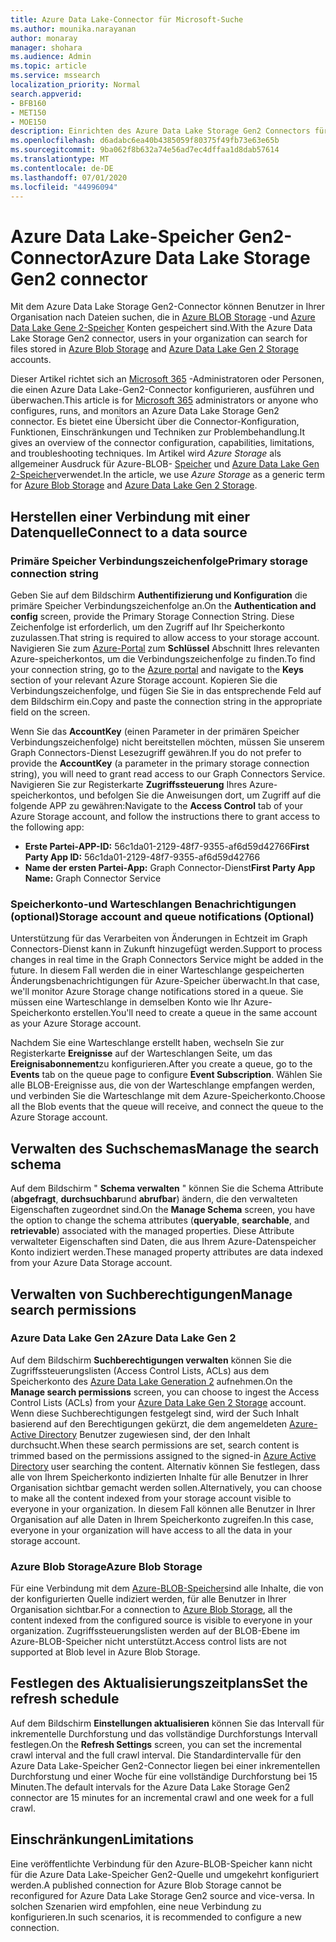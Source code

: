 ```yaml
---
title: Azure Data Lake-Connector für Microsoft-Suche
ms.author: mounika.narayanan
author: monaray
manager: shohara
ms.audience: Admin
ms.topic: article
ms.service: mssearch
localization_priority: Normal
search.appverid:
- BFB160
- MET150
- MOE150
description: Einrichten des Azure Data Lake Storage Gen2 Connectors für Microsoft Search
ms.openlocfilehash: d6adabc6ea40b4385059f80375f49fb73e63e65b
ms.sourcegitcommit: 9ba062f8b632a74e56ad7ec4dffaa1d8dab57614
ms.translationtype: MT
ms.contentlocale: de-DE
ms.lasthandoff: 07/01/2020
ms.locfileid: "44996094"
---
```

# <a name="azure-data-lake-storage-gen2-connector"></a><span data-ttu-id="5c731-103">Azure Data Lake-Speicher Gen2-Connector</span><span class="sxs-lookup"><span data-stu-id="5c731-103">Azure Data Lake Storage Gen2 connector</span></span>

<span data-ttu-id="5c731-104">Mit dem Azure Data Lake Storage Gen2-Connector können Benutzer in Ihrer Organisation nach Dateien suchen, die in [Azure BLOB Storage](https://docs.microsoft.com/azure/storage/blobs/storage-blobs-introduction) -und [Azure Data Lake Gene 2-Speicher](https://docs.microsoft.com/azure/storage/blobs/data-lake-storage-introduction) Konten gespeichert sind.</span><span class="sxs-lookup"><span data-stu-id="5c731-104">With the Azure Data Lake Storage Gen2 connector, users in your organization can search for files stored in [Azure Blob Storage](https://docs.microsoft.com/azure/storage/blobs/storage-blobs-introduction) and [Azure Data Lake Gen 2 Storage](https://docs.microsoft.com/azure/storage/blobs/data-lake-storage-introduction) accounts.</span></span>

<span data-ttu-id="5c731-105">Dieser Artikel richtet sich an [Microsoft 365](https://www.microsoft.com/microsoft-365) -Administratoren oder Personen, die einen Azure Data Lake-Gen2-Connector konfigurieren, ausführen und überwachen.</span><span class="sxs-lookup"><span data-stu-id="5c731-105">This article is for [Microsoft 365](https://www.microsoft.com/microsoft-365) administrators or anyone who configures, runs, and monitors an Azure Data Lake Storage Gen2 connector.</span></span> <span data-ttu-id="5c731-106">Es bietet eine Übersicht über die Connector-Konfiguration, Funktionen, Einschränkungen und Techniken zur Problembehandlung.</span><span class="sxs-lookup"><span data-stu-id="5c731-106">It gives an overview of the connector configuration, capabilities, limitations, and troubleshooting techniques.</span></span> <span data-ttu-id="5c731-107">Im Artikel wird *Azure Storage* als allgemeiner Ausdruck für Azure-BLOB- [Speicher](https://docs.microsoft.com/azure/storage/blobs/storage-blobs-introduction) und [Azure Data Lake Gen 2-Speicher](https://docs.microsoft.com/azure/storage/blobs/data-lake-storage-introduction)verwendet.</span><span class="sxs-lookup"><span data-stu-id="5c731-107">In the article, we use *Azure Storage* as a generic term for [Azure Blob Storage](https://docs.microsoft.com/azure/storage/blobs/storage-blobs-introduction) and [Azure Data Lake Gen 2 Storage](https://docs.microsoft.com/azure/storage/blobs/data-lake-storage-introduction).</span></span>

## <a name="connect-to-a-data-source"></a><span data-ttu-id="5c731-108">Herstellen einer Verbindung mit einer Datenquelle</span><span class="sxs-lookup"><span data-stu-id="5c731-108">Connect to a data source</span></span>
### <a name="primary-storage-connection-string"></a><span data-ttu-id="5c731-109">Primäre Speicher Verbindungszeichenfolge</span><span class="sxs-lookup"><span data-stu-id="5c731-109">Primary storage connection string</span></span> 
<span data-ttu-id="5c731-110">Geben Sie auf dem Bildschirm **Authentifizierung und Konfiguration** die primäre Speicher Verbindungszeichenfolge an.</span><span class="sxs-lookup"><span data-stu-id="5c731-110">On the **Authentication and config** screen, provide the Primary Storage Connection String.</span></span> <span data-ttu-id="5c731-111">Diese Zeichenfolge ist erforderlich, um den Zugriff auf Ihr Speicherkonto zuzulassen.</span><span class="sxs-lookup"><span data-stu-id="5c731-111">That string is required to allow access to your storage account.</span></span> <span data-ttu-id="5c731-112">Navigieren Sie zum [Azure-Portal](https://ms.portal.azure.com/#home) zum **Schlüssel** Abschnitt Ihres relevanten Azure-speicherkontos, um die Verbindungszeichenfolge zu finden.</span><span class="sxs-lookup"><span data-stu-id="5c731-112">To find your connection string, go to the [Azure portal](https://ms.portal.azure.com/#home) and navigate to the **Keys** section of your relevant Azure Storage account.</span></span> <span data-ttu-id="5c731-113">Kopieren Sie die Verbindungszeichenfolge, und fügen Sie Sie in das entsprechende Feld auf dem Bildschirm ein.</span><span class="sxs-lookup"><span data-stu-id="5c731-113">Copy and paste the connection string in the appropriate field on the screen.</span></span>

<span data-ttu-id="5c731-114">Wenn Sie das **AccountKey** (einen Parameter in der primären Speicher Verbindungszeichenfolge) nicht bereitstellen möchten, müssen Sie unserem Graph Connectors-Dienst Lesezugriff gewähren.</span><span class="sxs-lookup"><span data-stu-id="5c731-114">If you do not prefer to provide the **AccountKey** (a parameter in the primary storage connection string), you will need to grant read access to our Graph Connectors Service.</span></span> <span data-ttu-id="5c731-115">Navigieren Sie zur Registerkarte **Zugriffssteuerung** Ihres Azure-speicherkontos, und befolgen Sie die Anweisungen dort, um Zugriff auf die folgende APP zu gewähren:</span><span class="sxs-lookup"><span data-stu-id="5c731-115">Navigate to the **Access Control** tab of your Azure Storage account, and follow the instructions there to grant access to the following app:</span></span>
* <span data-ttu-id="5c731-116">**Erste Partei-APP-ID:** 56c1da01-2129-48f7-9355-af6d59d42766</span><span class="sxs-lookup"><span data-stu-id="5c731-116">**First Party App ID:** 56c1da01-2129-48f7-9355-af6d59d42766</span></span>
* <span data-ttu-id="5c731-117">**Name der ersten Partei-App:** Graph Connector-Dienst</span><span class="sxs-lookup"><span data-stu-id="5c731-117">**First Party App Name:** Graph Connector Service</span></span>

### <a name="storage-account-and-queue-notifications-optional"></a><span data-ttu-id="5c731-118">Speicherkonto-und Warteschlangen Benachrichtigungen (optional)</span><span class="sxs-lookup"><span data-stu-id="5c731-118">Storage account and queue notifications (Optional)</span></span>
<span data-ttu-id="5c731-119">Unterstützung für das Verarbeiten von Änderungen in Echtzeit im Graph Connectors-Dienst kann in Zukunft hinzugefügt werden.</span><span class="sxs-lookup"><span data-stu-id="5c731-119">Support to process changes in real time in the Graph Connectors Service might be added in the future.</span></span> <span data-ttu-id="5c731-120">In diesem Fall werden die in einer Warteschlange gespeicherten Änderungsbenachrichtigungen für Azure-Speicher überwacht.</span><span class="sxs-lookup"><span data-stu-id="5c731-120">In that case, we'll monitor Azure Storage change notifications stored in a queue.</span></span> <span data-ttu-id="5c731-121">Sie müssen eine Warteschlange in demselben Konto wie Ihr Azure-Speicherkonto erstellen.</span><span class="sxs-lookup"><span data-stu-id="5c731-121">You'll need to create a queue in the same account as your Azure Storage account.</span></span>

<span data-ttu-id="5c731-122">Nachdem Sie eine Warteschlange erstellt haben, wechseln Sie zur Registerkarte **Ereignisse** auf der Warteschlangen Seite, um das **Ereignisabonnement**zu konfigurieren.</span><span class="sxs-lookup"><span data-stu-id="5c731-122">After you create a queue, go to the **Events** tab on the queue page to configure **Event Subscription**.</span></span> <span data-ttu-id="5c731-123">Wählen Sie alle BLOB-Ereignisse aus, die von der Warteschlange empfangen werden, und verbinden Sie die Warteschlange mit dem Azure-Speicherkonto.</span><span class="sxs-lookup"><span data-stu-id="5c731-123">Choose all the Blob events that the queue will receive, and connect the queue to the Azure Storage account.</span></span>

## <a name="manage-the-search-schema"></a><span data-ttu-id="5c731-124">Verwalten des Suchschemas</span><span class="sxs-lookup"><span data-stu-id="5c731-124">Manage the search schema</span></span>
<span data-ttu-id="5c731-125">Auf dem Bildschirm " **Schema verwalten** " können Sie die Schema Attribute (**abgefragt**, **durchsuchbar**und **abrufbar**) ändern, die den verwalteten Eigenschaften zugeordnet sind.</span><span class="sxs-lookup"><span data-stu-id="5c731-125">On the **Manage Schema** screen, you have the option to change the schema attributes (**queryable**, **searchable**, and **retrievable**) associated with the managed properties.</span></span> <span data-ttu-id="5c731-126">Diese Attribute verwalteter Eigenschaften sind Daten, die aus Ihrem Azure-Datenspeicher Konto indiziert werden.</span><span class="sxs-lookup"><span data-stu-id="5c731-126">These managed property attributes are data indexed from your Azure Data Storage account.</span></span>

## <a name="manage-search-permissions"></a><span data-ttu-id="5c731-127">Verwalten von Suchberechtigungen</span><span class="sxs-lookup"><span data-stu-id="5c731-127">Manage search permissions</span></span>
### <a name="azure-data-lake-gen-2"></a><span data-ttu-id="5c731-128">Azure Data Lake Gen 2</span><span class="sxs-lookup"><span data-stu-id="5c731-128">Azure Data Lake Gen 2</span></span>
<span data-ttu-id="5c731-129">Auf dem Bildschirm **Suchberechtigungen verwalten** können Sie die Zugriffssteuerungslisten (Access Control Lists, ACLs) aus dem Speicherkonto des [Azure Data Lake Generation 2](https://docs.microsoft.com/azure/storage/blobs/data-lake-storage-introduction) aufnehmen.</span><span class="sxs-lookup"><span data-stu-id="5c731-129">On the **Manage search permissions** screen, you can choose to ingest the Access Control Lists (ACLs) from your [Azure Data Lake Gen 2 Storage](https://docs.microsoft.com/azure/storage/blobs/data-lake-storage-introduction) account.</span></span> <span data-ttu-id="5c731-130">Wenn diese Suchberechtigungen festgelegt sind, wird der Such Inhalt basierend auf den Berechtigungen gekürzt, die dem angemeldeten [Azure-Active Directory](https://docs.microsoft.com/azure/active-directory/) Benutzer zugewiesen sind, der den Inhalt durchsucht.</span><span class="sxs-lookup"><span data-stu-id="5c731-130">When these search permissions are set, search content is trimmed based on the permissions assigned to the signed-in [Azure Active Directory](https://docs.microsoft.com/azure/active-directory/) user searching the content.</span></span> <span data-ttu-id="5c731-131">Alternativ können Sie festlegen, dass alle von Ihrem Speicherkonto indizierten Inhalte für alle Benutzer in Ihrer Organisation sichtbar gemacht werden sollen.</span><span class="sxs-lookup"><span data-stu-id="5c731-131">Alternatively, you can choose to make all the content indexed from your storage account visible to everyone in your organization.</span></span> <span data-ttu-id="5c731-132">In diesem Fall können alle Benutzer in Ihrer Organisation auf alle Daten in Ihrem Speicherkonto zugreifen.</span><span class="sxs-lookup"><span data-stu-id="5c731-132">In this case, everyone in your organization will have access to all the data in your storage account.</span></span>

### <a name="azure-blob-storage"></a><span data-ttu-id="5c731-133">Azure Blob Storage</span><span class="sxs-lookup"><span data-stu-id="5c731-133">Azure Blob Storage</span></span>
<span data-ttu-id="5c731-134">Für eine Verbindung mit dem [Azure-BLOB-Speicher](https://docs.microsoft.com/azure/storage/blobs/storage-blobs-introduction)sind alle Inhalte, die von der konfigurierten Quelle indiziert werden, für alle Benutzer in Ihrer Organisation sichtbar.</span><span class="sxs-lookup"><span data-stu-id="5c731-134">For a connection to [Azure Blob Storage](https://docs.microsoft.com/azure/storage/blobs/storage-blobs-introduction), all the content indexed from the configured source is visible to everyone in your organization.</span></span> <span data-ttu-id="5c731-135">Zugriffssteuerungslisten werden auf der BLOB-Ebene im Azure-BLOB-Speicher nicht unterstützt.</span><span class="sxs-lookup"><span data-stu-id="5c731-135">Access control lists are not supported at Blob level in Azure Blob Storage.</span></span>

## <a name="set-the-refresh-schedule"></a><span data-ttu-id="5c731-136">Festlegen des Aktualisierungszeitplans</span><span class="sxs-lookup"><span data-stu-id="5c731-136">Set the refresh schedule</span></span>
<span data-ttu-id="5c731-137">Auf dem Bildschirm **Einstellungen aktualisieren** können Sie das Intervall für inkrementelle Durchforstung und das vollständige Durchforstungs Intervall festlegen.</span><span class="sxs-lookup"><span data-stu-id="5c731-137">On the **Refresh Settings** screen, you can set the incremental crawl interval and the full crawl interval.</span></span> <span data-ttu-id="5c731-138">Die Standardintervalle für den Azure Data Lake-Speicher Gen2-Connector liegen bei einer inkrementellen Durchforstung und einer Woche für eine vollständige Durchforstung bei 15 Minuten.</span><span class="sxs-lookup"><span data-stu-id="5c731-138">The default intervals for the Azure Data Lake Storage Gen2 connector are 15 minutes for an incremental crawl and one week for a full crawl.</span></span>

## <a name="limitations"></a><span data-ttu-id="5c731-139">Einschränkungen</span><span class="sxs-lookup"><span data-stu-id="5c731-139">Limitations</span></span>
<span data-ttu-id="5c731-140">Eine veröffentlichte Verbindung für den Azure-BLOB-Speicher kann nicht für die Azure Data Lake-Speicher Gen2-Quelle und umgekehrt konfiguriert werden.</span><span class="sxs-lookup"><span data-stu-id="5c731-140">A published connection for Azure Blob Storage cannot be reconfigured for Azure Data Lake Storage Gen2 source and vice-versa.</span></span> <span data-ttu-id="5c731-141">In solchen Szenarien wird empfohlen, eine neue Verbindung zu konfigurieren.</span><span class="sxs-lookup"><span data-stu-id="5c731-141">In such scenarios, it is recommended to configure a new connection.</span></span>